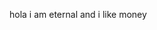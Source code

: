 hola i am eternal and i like money


<!---
Eternalv7/Eternalv7 is a ✨ special ✨ repository because its `README.md` (this file) appears on your GitHub profile.
You can click the Preview link to take a look at your changes.
--->
